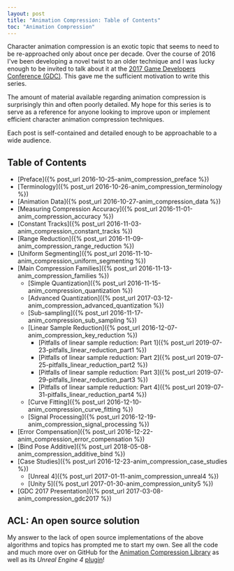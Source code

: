```yaml
---
layout: post
title: "Animation Compression: Table of Contents"
toc: "Animation Compression"
---
```

Character animation compression is an exotic topic that seems to need to be re-approached only about once per decade. Over the course of 2016 I've been developing a novel twist to an older technique and I was lucky enough to be invited to talk about it at the [2017 Game Developers Conference (GDC)](http://www.gdconf.com/). This gave me the sufficient motivation to write this series.

The amount of material available regarding animation compression is surprisingly thin and often poorly detailed. My hope for this series is to serve as a reference for anyone looking to improve upon or implement efficient character animation compression techniques.

Each post is self-contained and detailed enough to be approachable to a wide audience.

## Table of Contents

*   [Preface]({% post_url 2016-10-25-anim_compression_preface %})
*   [Terminology]({% post_url 2016-10-26-anim_compression_terminology %})
*   [Animation Data]({% post_url 2016-10-27-anim_compression_data %})
*   [Measuring Compression Accuracy]({% post_url 2016-11-01-anim_compression_accuracy %})
*   [Constant Tracks]({% post_url 2016-11-03-anim_compression_constant_tracks %})
*   [Range Reduction]({% post_url 2016-11-09-anim_compression_range_reduction %})
*   [Uniform Segmenting]({% post_url 2016-11-10-anim_compression_uniform_segmenting %})
*   [Main Compression Families]({% post_url 2016-11-13-anim_compression_families %})
    *   [Simple Quantization]({% post_url 2016-11-15-anim_compression_quantization %})
    *   [Advanced Quantization]({% post_url 2017-03-12-anim_compression_advanced_quantization %})
    *   [Sub-sampling]({% post_url 2016-11-17-anim_compression_sub_sampling %})
    *   [Linear Sample Reduction]({% post_url 2016-12-07-anim_compression_key_reduction %})
        *   [Pitfalls of linear sample reduction: Part 1]({% post_url 2019-07-23-pitfalls_linear_reduction_part1 %})
        *   [Pitfalls of linear sample reduction: Part 2]({% post_url 2019-07-25-pitfalls_linear_reduction_part2 %})
        *   [Pitfalls of linear sample reduction: Part 3]({% post_url 2019-07-29-pitfalls_linear_reduction_part3 %})
        *   [Pitfalls of linear sample reduction: Part 4]({% post_url 2019-07-31-pitfalls_linear_reduction_part4 %})
    *   [Curve Fitting]({% post_url 2016-12-10-anim_compression_curve_fitting %})
    *   [Signal Processing]({% post_url 2016-12-19-anim_compression_signal_processing %})
*   [Error Compensation]({% post_url 2016-12-22-anim_compression_error_compensation %})
*   [Bind Pose Additive]({% post_url 2018-05-08-anim_compression_additive_bind %})
*   [Case Studies]({% post_url 2016-12-23-anim_compression_case_studies %})
    *   [Unreal 4]({% post_url 2017-01-11-anim_compression_unreal4 %})
    *   [Unity 5]({% post_url 2017-01-30-anim_compression_unity5 %})
*   [GDC 2017 Presentation]({% post_url 2017-03-08-anim_compression_gdc2017 %})

## ACL: An open source solution

My answer to the lack of open source implementations of the above algorithms and topics has prompted me to start my own. See all the code and much more over on GitHub for the [Animation Compression Library](https://github.com/nfrechette/acl) as well as its *Unreal Engine 4* [plugin](https://github.com/nfrechette/acl-ue4-plugin)!
